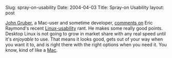 Slug: spray-on-usability
Date: 2004-04-03
Title: Spray-on Usability
layout: post

<a href="http://daringfireball.net/">John Gruber</a>, a Mac-user and sometime developer, <a href="http://daringfireball.net/2004/04/spray_on_usability">comments on</a> Eric Raymond&#39;s recent <a href="http://www.catb.org/~esr/writings/cups-horror.html">Linux-usability</a> rant. He makes some really good points. Desktop Linux is not going to grow in market share with any real speed until it&#39;s *enjoyable* to use. That means it looks good, gets out of your way when you want it to, and is right there with the right options when you need it. You know, kind of like a <a href="http://www.apple.com">Mac</a>.

